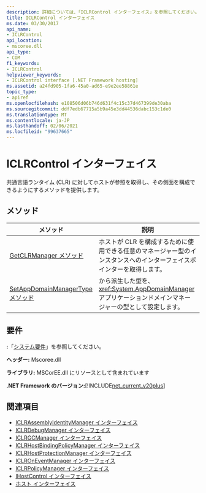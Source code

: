 ```yaml
---
description: 詳細については、「ICLRControl インターフェイス」を参照してください。
title: ICLRControl インターフェイス
ms.date: 03/30/2017
api_name:
- ICLRControl
api_location:
- mscoree.dll
api_type:
- COM
f1_keywords:
- ICLRControl
helpviewer_keywords:
- ICLRControl interface [.NET Framework hosting]
ms.assetid: a24fd905-1fa6-45a0-ad65-e9e2ee58861e
topic_type:
- apiref
ms.openlocfilehash: e108506d06b746d631f4c15c37d467399de30aba
ms.sourcegitcommit: ddf7edb67715a5b9a45e3dd44536dabc153c1de0
ms.translationtype: MT
ms.contentlocale: ja-JP
ms.lasthandoff: 02/06/2021
ms.locfileid: "99637665"
---
```

# <a name="iclrcontrol-interface"></a>ICLRControl インターフェイス

共通言語ランタイム (CLR) に対してホストが参照を取得し、その側面を構成できるようにするメソッドを提供します。  
  
## <a name="methods"></a>メソッド  
  
|メソッド|説明|  
|------------|-----------------|  
|[GetCLRManager メソッド](iclrcontrol-getclrmanager-method.md)|ホストが CLR を構成するために使用できる任意のマネージャー型のインスタンスへのインターフェイスポインターを取得します。|  
|[SetAppDomainManagerType メソッド](iclrcontrol-setappdomainmanagertype-method.md)|から派生した型を、 <xref:System.AppDomainManager> アプリケーションドメインマネージャーの型として設定します。|  
  
## <a name="requirements"></a>要件  

 **:**「[システム要件](../../get-started/system-requirements.md)」を参照してください。  
  
 **ヘッダー:** Mscoree.dll  
  
 **ライブラリ:** MSCorEE.dll にリソースとして含まれています  
  
 **.NET Framework のバージョン:**[!INCLUDE[net_current_v20plus](../../../../includes/net-current-v20plus-md.md)]  
  
## <a name="see-also"></a>関連項目

- [ICLRAssemblyIdentityManager インターフェイス](iclrassemblyidentitymanager-interface.md)
- [ICLRDebugManager インターフェイス](iclrdebugmanager-interface.md)
- [ICLRGCManager インターフェイス](iclrgcmanager-interface.md)
- [ICLRHostBindingPolicyManager インターフェイス](iclrhostbindingpolicymanager-interface.md)
- [ICLRHostProtectionManager インターフェイス](iclrhostprotectionmanager-interface.md)
- [ICLROnEventManager インターフェイス](iclroneventmanager-interface.md)
- [ICLRPolicyManager インターフェイス](iclrpolicymanager-interface.md)
- [IHostControl インターフェイス](ihostcontrol-interface.md)
- [ホスト インターフェイス](hosting-interfaces.md)
